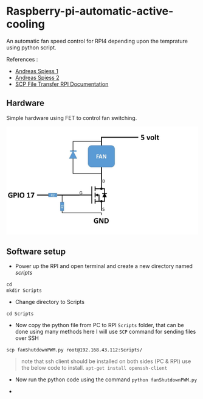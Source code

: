 # Raspberry-pi-automatic-active-cooling
An automatic fan speed control for RPI4 depending upon the temprature using python script.

References : 
* [Andreas Spiess 1](https://www.sensorsiot.org/pimp-my-raspberry-pi-3/)
* [Andreas Spiess 2](https://www.sensorsiot.org/variable-speed-cooling-fan-for-raspberry-pi-using-pwm-video138/)
* [SCP File Transfer RPI Documentation](https://www.raspberrypi.org/documentation/remote-access/ssh/scp.md)

## Hardware
Simple hardware using FET to control fan switching.

![alt text](https://github.com/ash-win-cs/raspberry-pi-automatic-active-cooling/blob/main/assets/hardware.jpg "Hardware")

## Software setup

* Power up the RPI and open terminal and create a new directory named _scripts_
```
cd
mkdir Scripts
```

* Change directory to Scripts
```
cd Scripts
```

* Now copy the python file from PC to RPI `Scripts` folder, that can be done using many methods here I will use `SCP` command for sending files over SSH
```
scp fanShutdownPWM.py root@192.168.43.112:Scripts/
```
> note that ssh client should be installed on both sides (PC & RPI) use the below code to install.
```apt-get install openssh-client```

* Now run the python code using the command
```python fanShutdownPWM.py```

* 



